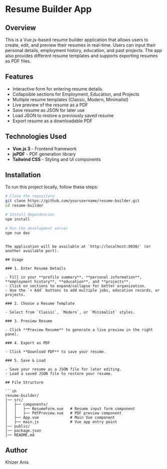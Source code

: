 # Resume Builder App

## Overview

This is a Vue.js-based resume builder application that allows users to create, edit, and preview their resumes in real-time. Users can input their personal details, employment history, education, and past projects. The app also provides different resume templates and supports exporting resumes as PDF files.

## Features

- Interactive form for entering resume details
- Collapsible sections for Employment, Education, and Projects
- Multiple resume templates (Classic, Modern, Minimalist)
- Live preview of the resume as a PDF
- Save resume as JSON for later use
- Load JSON to restore a previously saved resume
- Export resume as a downloadable PDF

## Technologies Used

- **Vue.js 3** - Frontend framework
- **jsPDF** - PDF generation library
- **Tailwind CSS** - Styling and UI components

## Installation

To run this project locally, follow these steps:

```sh
# Clone the repository
git clone https://github.com/yourusername/resume-builder.git
cd resume-builder

# Install dependencies
npm install

# Run the development server
npm run dev
```
```

The application will be available at `http://localhost:8030/` (or another available port).

## Usage

### 1. Enter Resume Details

- Fill in your **profile summary**, **personal information**, **employment history**, **education**, and **projects**.
- Click on sections to expand/collapse for better organization.
- Use the `+ Add` buttons to add multiple jobs, education records, or projects.

### 2. Choose a Resume Template

- Select from `Classic`, `Modern`, or `Minimalist` styles.

### 3. Preview Resume

- Click **Preview Resume** to generate a live preview in the right panel.

### 4. Export as PDF

- Click **Download PDF** to save your resume.

### 5. Save & Load

- Save your resume as a JSON file for later editing.
- Load a saved JSON file to restore your resume.

## File Structure

```sh
resume-builder/
│── src/
│   ├── components/
│   │   ├── ResumeForm.vue   # Resume input form component
│   │   ├── PdfPreview.vue   # PDF preview component
│   ├── App.vue              # Main Vue component
│   ├── main.js              # Vue app entry point
│── public/
│── package.json
│── README.md
```


## Author

Khizer Anis
```

